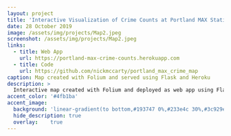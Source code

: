 ```yaml
---
layout: project
title: 'Interactive Visualization of Crime Counts at Portland MAX Stations'
date: 28 October 2019
image: /assets/img/projects/Map2.jpeg
screenshot: /assets/img/projects/Map2.jpeg
links:
  - title: Web App
    url: https://portland-max-crime-counts.herokuapp.com
  - title: Code
    url: https://github.com/nickmccarty/portland_max_crime_map
caption: Map created with Folium and served using Flask and Heroku
description: >
  Interactive map created with Folium and deployed as web app using Flask and Heroku.
accent_color: '#4fb1ba'
accent_image:
  background: 'linear-gradient(to bottom,#193747 0%,#233e4c 30%,#3c929e 50%,#d5d5d4 70%,#cdccc8 100%)'
  hide_description: true
  overlay:    true
---
```

